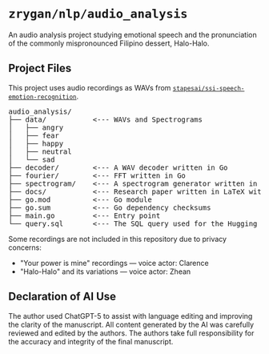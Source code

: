 # `zrygan/nlp/audio_analysis`

An audio analysis project studying emotional speech and the pronunciation of the commonly 
mispronounced Filipino dessert, Halo-Halo.

## Project Files

This project uses audio recordings as WAVs from 
[`stapesai/ssi-speech-emotion-recognition`](https://huggingface.co/datasets/stapesai/ssi-speech-emotion-recognition). 

<pre style="font-family: monospace; background-color: transparent;">
audio_analysis/
├── data/           <--- WAVs and Spectrograms  
│   ├── angry       
│   ├── fear        
│   ├── happy       
│   ├── neutral     
│   └── sad         
├── decoder/        <--- A WAV decoder written in Go
├── fourier/        <--- FFT written in Go
├── spectrogram/    <--- A spectrogram generator written in Go
├── docs/           <--- Research paper written in LaTeX with its assets
├── go.mod          <--- Go module
├── go.sum          <--- Go dependency checksums
├── main.go         <--- Entry point
└── query.sql       <--- The SQL query used for the Hugging Face data
</pre>

Some recordings are not included in this repository due to privacy concerns:

- "Your power is mine" recordings — voice actor: Clarence  
- "Halo-Halo" and its variations — voice actor: Zhean

## Declaration of AI Use
The author used ChatGPT-5 to assist with language editing and improving 
the clarity of the manuscript. All content generated by the AI was 
carefully reviewed and edited by the authors. The authors take full 
responsibility for the accuracy and integrity of the final manuscript.